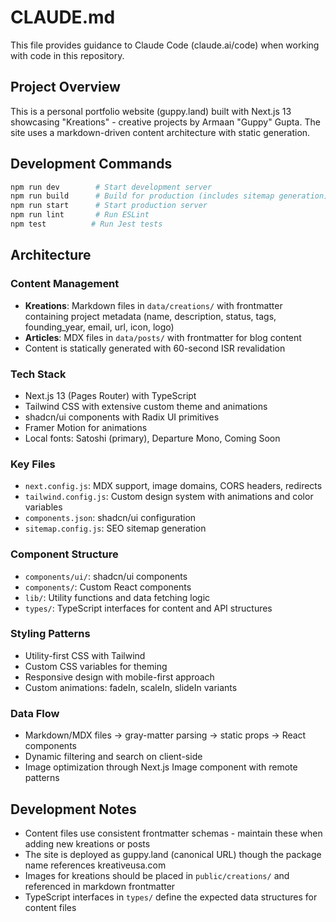 # CLAUDE.md

This file provides guidance to Claude Code (claude.ai/code) when working with code in this repository.

## Project Overview

This is a personal portfolio website (guppy.land) built with Next.js 13 showcasing "Kreations" - creative projects by Armaan "Guppy" Gupta. The site uses a markdown-driven content architecture with static generation.

## Development Commands

```bash
npm run dev        # Start development server
npm run build      # Build for production (includes sitemap generation)
npm run start      # Start production server
npm run lint       # Run ESLint
npm test          # Run Jest tests
```

## Architecture

### Content Management
- **Kreations**: Markdown files in `data/creations/` with frontmatter containing project metadata (name, description, status, tags, founding_year, email, url, icon, logo)
- **Articles**: MDX files in `data/posts/` with frontmatter for blog content
- Content is statically generated with 60-second ISR revalidation

### Tech Stack
- Next.js 13 (Pages Router) with TypeScript
- Tailwind CSS with extensive custom theme and animations
- shadcn/ui components with Radix UI primitives
- Framer Motion for animations
- Local fonts: Satoshi (primary), Departure Mono, Coming Soon

### Key Files
- `next.config.js`: MDX support, image domains, CORS headers, redirects
- `tailwind.config.js`: Custom design system with animations and color variables
- `components.json`: shadcn/ui configuration
- `sitemap.config.js`: SEO sitemap generation

### Component Structure
- `components/ui/`: shadcn/ui components
- `components/`: Custom React components
- `lib/`: Utility functions and data fetching logic
- `types/`: TypeScript interfaces for content and API structures

### Styling Patterns
- Utility-first CSS with Tailwind
- Custom CSS variables for theming
- Responsive design with mobile-first approach
- Custom animations: fadeIn, scaleIn, slideIn variants

### Data Flow
- Markdown/MDX files → gray-matter parsing → static props → React components
- Dynamic filtering and search on client-side
- Image optimization through Next.js Image component with remote patterns

## Development Notes

- Content files use consistent frontmatter schemas - maintain these when adding new kreations or posts
- The site is deployed as guppy.land (canonical URL) though the package name references kreativeusa.com
- Images for kreations should be placed in `public/creations/` and referenced in markdown frontmatter
- TypeScript interfaces in `types/` define the expected data structures for content files